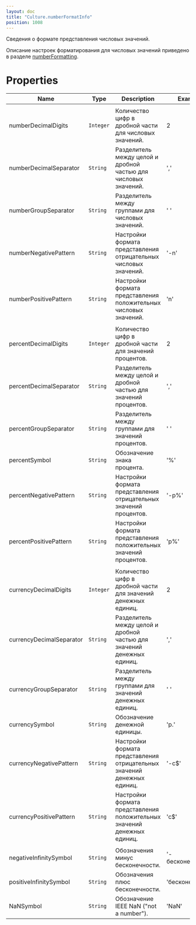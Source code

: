 ```yaml
---
layout: doc
title: "Culture.numberFormatInfo"
position: 1008
---
```


Сведения о формате представления числовых значений.

Описание настроек форматирования для числовых значений приведено в разделе [numberFormatting](../Culture.numberFormatting/).

# Properties

Name|Type|Description|Example
----|----|-----------|-------
| | |
numberDecimalDigits|`Integer`|Количество цифр в дробной части для числовых значений.|2
numberDecimalSeparator|`String`|Разделитель между целой и дробной частью для числовых значений.|','
numberGroupSeparator|`String`|Разделитель между группами для числовых значений.|' '
numberNegativePattern|`String`|Настройки формата представления отрицательных числовых значений.| '-n'
numberPositivePattern|`String`|Настройки формата представления положительных числовых значений.| 'n'
| | |
percentDecimalDigits|`Integer`|Количество цифр в дробной части для значений процентов.|2
percentDecimalSeparator|`String`|Разделитель между целой и дробной частью для значений процентов.|','
percentGroupSeparator|`String`|Разделитель между группами для значений процентов.|' '
percentSymbol|`String`|Обозначение знака процента.| '%'
percentNegativePattern|`String`|Настройки формата представления отрицательных значений процентов.|'-p%'
percentPositivePattern|`String`|Настройки формата представления положительных значений процентов.|'p%'
| | |
currencyDecimalDigits|`Integer`|Количество цифр в дробной части для значений денежных единиц.|2
currencyDecimalSeparator|`String`|Разделитель между целой и дробной частью для значений денежных единиц.|','
currencyGroupSeparator|`String`|Разделитель между группами для значений денежных единиц.| ' '
currencySymbol|`String`|Обозначение денежной единицы.| 'р.'
currencyNegativePattern|`String`|Настройки формата представления отрицательных значений денежных единиц.|'-c$'
currencyPositivePattern|`String`|Настройки формата представления положительных значений денежных единиц.|'c$'
| | |
negativeInfinitySymbol|`String`|Обозначения минус бесконечности.|'-бесконечность'
positiveInfinitySymbol|`String`|Обозначения плюс бесконечности.|'бесконечность'
NaNSymbol|`String`|Обозначение IEEE NaN ("not a number").|'NaN'

